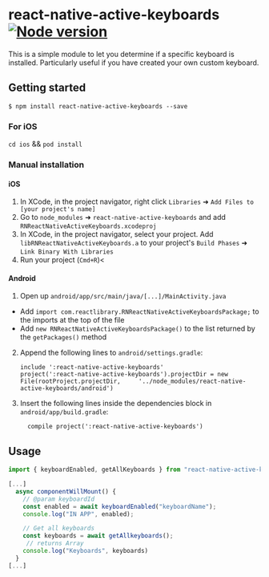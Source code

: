 # react-native-active-keyboards [![Node version](https://badge.fury.io/js/react-native-active-keyboards.svg)](http://nodejs.org/download/)

This is a simple module to let you determine if a specific keyboard is installed. Particularly useful if you have created your own custom keyboard.

## Getting started

`$ npm install react-native-active-keyboards --save`

### For iOS

`cd ios` && `pod install`

### Manual installation

#### iOS

1.  In XCode, in the project navigator, right click `Libraries` ➜ `Add Files to [your project's name]`
2.  Go to `node_modules` ➜ `react-native-active-keyboards` and add `RNReactNativeActiveKeyboards.xcodeproj`
3.  In XCode, in the project navigator, select your project. Add `libRNReactNativeActiveKeyboards.a` to your project's `Build Phases` ➜ `Link Binary With Libraries`
4.  Run your project (`Cmd+R`)<

#### Android

1.  Open up `android/app/src/main/java/[...]/MainActivity.java`

- Add `import com.reactlibrary.RNReactNativeActiveKeyboardsPackage;` to the imports at the top of the file
- Add `new RNReactNativeActiveKeyboardsPackage()` to the list returned by the `getPackages()` method

2.  Append the following lines to `android/settings.gradle`:
    ```
    include ':react-native-active-keyboards'
    project(':react-native-active-keyboards').projectDir = new File(rootProject.projectDir, 	'../node_modules/react-native-active-keyboards/android')
    ```
3.  Insert the following lines inside the dependencies block in `android/app/build.gradle`:
    ```
      compile project(':react-native-active-keyboards')
    ```

## Usage

```javascript
import { keyboardEnabled, getAllKeyboards } from "react-native-active-keyboards";

[...]
  async componentWillMount() {
    // @param keyboardId
    const enabled = await keyboardEnabled("keyboardName");
    console.log("IN APP", enabled);

    // Get all keyboards
    const keyboards = await getAllkeyboards();
     // returns Array
    console.log("Keyboards", keyboards)
  }
[...]
```
